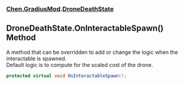 
### [Chen.GradiusMod](./Chen-GradiusMod 'Chen.GradiusMod').[DroneDeathState](./Chen-GradiusMod-DroneDeathState 'Chen.GradiusMod.DroneDeathState')

## DroneDeathState.OnInteractableSpawn() Method
A method that can be overridden to add or change the logic when the interactable is spawned.  
Default logic is to compute for the scaled cost of the drone.  
```csharp
protected virtual void OnInteractableSpawn();
```
